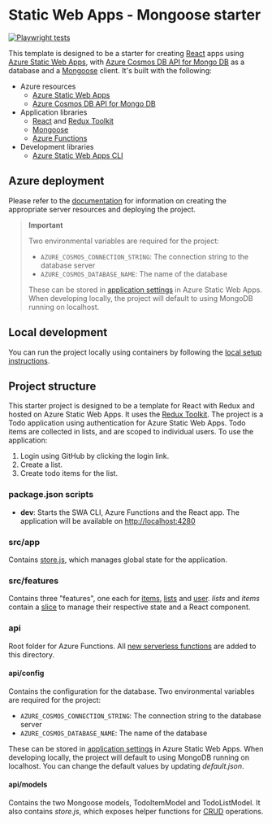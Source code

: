 # Static Web Apps - Mongoose starter

[![Playwright tests](https://github.com/HannahZhuSWE/mongoose-starter/actions/workflows/playwright.yml/badge.svg)](https://github.com/HannahZhuSWE/mongoose-starter/actions/workflows/playwright.yml)

This template is designed to be a starter for creating [React](https://reactjs.org) apps using [Azure Static Web Apps](https://docs.microsoft.com/azure/static-web-apps/overview?WT.mc_id=academic-45074-chrhar), with [Azure Cosmos DB API for Mongo DB](https://docs.microsoft.com/azure/cosmos-db/mongodb/mongodb-introduction?WT.mc_id=academic-45074-chrhar) as a database and a [Mongoose](https://mongoosejs.com/) client. It's built with the following:

- Azure resources
  - [Azure Static Web Apps](https://docs.microsoft.com/azure/static-web-apps/overview?WT.mc_id=academic-45074-chrhar)
  - [Azure Cosmos DB API for Mongo DB](https://docs.microsoft.com/azure/cosmos-db/mongodb/mongodb-introduction?WT.mc_id=academic-45074-chrhar)
- Application libraries
  - [React](https://reactjs.org/) and [Redux Toolkit](https://redux-toolkit.js.org/)
  - [Mongoose](https://mongoosejs.com/)
  - [Azure Functions](https://docs.microsoft.com/azure/azure-functions/functions-overview?WT.mc_id=academic-45074-chrhar)
- Development libraries
  - [Azure Static Web Apps CLI](https://docs.microsoft.com/azure/static-web-apps/local-development?WT.mc_id=academic-45074-chrhar)

## Azure deployment

Please refer to the [documentation](https://docs.microsoft.com/azure/static-web-apps/add-mongoose?WT.mc_id=academic-45074-chrhar) for information on creating the appropriate server resources and deploying the project.

> **Important**
>
> Two environmental variables are required for the project:
>
> - `AZURE_COSMOS_CONNECTION_STRING`: The connection string to the database server
> - `AZURE_COSMOS_DATABASE_NAME`: The name of the database
>
> These can be stored in [application settings](https://docs.microsoft.com/azure/static-web-apps/add-mongoose?WT.mc_id=academic-45074-chrhar#configure-database-connection-string) in Azure Static Web Apps. When developing locally, the project will default to using MongoDB running on localhost.

## Local development

You can run the project locally using containers by following the [local setup instructions](./local-setup.md).

## Project structure

This starter project is designed to be a template for React with Redux and hosted on Azure Static Web Apps. It uses the [Redux Toolkit](https://redux-toolkit.js.org/). The project is a Todo application using authentication for Azure Static Web Apps. Todo items are collected in lists, and are scoped to individual users. To use the application:

1. Login using GitHub by clicking the login link.
1. Create a list.
1. Create todo items for the list.

### package.json scripts

- **dev**: Starts the SWA CLI, Azure Functions and the React app. The application will be available on [http://localhost:4280](http://localhost:4280)

### src/app

Contains [store.js](./src/app/store.js), which manages global state for the application.

### src/features

Contains three "features", one each for [items](./src/features/items/), [lists](./src/features/lists/) and [user](./src/features/user/). *lists* and *items* contain a [slice](https://redux-toolkit.js.org/api/createSlice) to manage their respective state and a React component.

### api

Root folder for Azure Functions. All [new serverless functions](https://docs.microsoft.com/azure/static-web-apps/add-api?tabs=react#create-the-api?WT.mc_id=academic-45074-chrhar) are added to this directory.

#### api/config

Contains the configuration for the database. Two environmental variables are required for the project:

- `AZURE_COSMOS_CONNECTION_STRING`: The connection string to the database server
- `AZURE_COSMOS_DATABASE_NAME`: The name of the database

These can be stored in [application settings](https://docs.microsoft.com/azure/static-web-apps/add-mongoose?WT.mc_id=academic-45074-chrhar#configure-database-connection-string) in Azure Static Web Apps. When developing locally, the project will default to using MongoDB running on localhost. You can change the default values by updating *default.json*.

#### api/models

Contains the two Mongoose models, TodoItemModel and TodoListModel. It also contains *store.js*, which exposes helper functions for [CRUD](https://en.wikipedia.org/wiki/Create,_read,_update_and_delete) operations.
